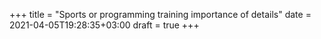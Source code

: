 +++
title = "Sports or programming training importance of details"
date = 2021-04-05T19:28:35+03:00
draft = true
+++

